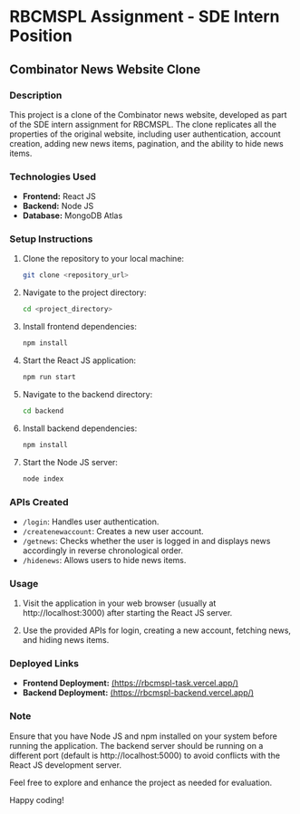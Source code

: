 # RBCMSPL Assignment - SDE Intern Position

## Combinator News Website Clone

### Description

This project is a clone of the Combinator news website, developed as part of the SDE intern assignment for RBCMSPL. The clone replicates all the properties of the original website, including user authentication, account creation, adding new news items, pagination, and the ability to hide news items.

### Technologies Used

- **Frontend:** React JS
- **Backend:** Node JS
- **Database:** MongoDB Atlas

### Setup Instructions

1. Clone the repository to your local machine:

    ```bash
    git clone <repository_url>
    ```

2. Navigate to the project directory:

    ```bash
    cd <project_directory>
    ```

3. Install frontend dependencies:

    ```bash
    npm install
    ```

4. Start the React JS application:

    ```bash
    npm run start
    ```

5. Navigate to the backend directory:

    ```bash
    cd backend
    ```

6. Install backend dependencies:

    ```bash
    npm install
    ```

7. Start the Node JS server:

    ```bash
    node index
    ```

### APIs Created

- `/login`: Handles user authentication.
- `/createnewaccount`: Creates a new user account.
- `/getnews`: Checks whether the user is logged in and displays news accordingly in reverse chronological order.
- `/hidenews`: Allows users to hide news items.

### Usage

1. Visit the application in your web browser (usually at http://localhost:3000) after starting the React JS server.

2. Use the provided APIs for login, creating a new account, fetching news, and hiding news items.

### Deployed Links

- **Frontend Deployment:** [(https://rbcmspl-task.vercel.app/)](https://rbcmspl-task.vercel.app/)
- **Backend Deployment:** [(https://rbcmspl-backend.vercel.app/)](https://rbcmspl-backend.vercel.app/)


### Note

Ensure that you have Node JS and npm installed on your system before running the application. The backend server should be running on a different port (default is http://localhost:5000) to avoid conflicts with the React JS development server.

Feel free to explore and enhance the project as needed for evaluation.

Happy coding!
